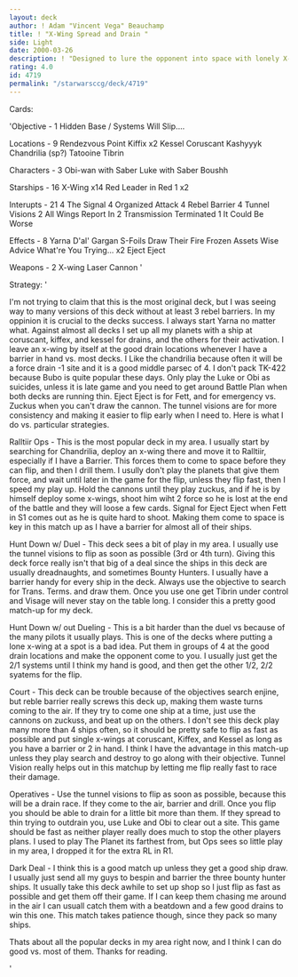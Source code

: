 ```yaml
---
layout: deck
author: ! Adam "Vincent Vega" Beauchamp
title: ! "X-Wing Spread and Drain "
side: Light
date: 2000-03-26
description: ! "Designed to lure the opponent into space with lonely X-wings at good drain systems, and Rebel Barriers in hand."
rating: 4.0
id: 4719
permalink: "/starwarsccg/deck/4719"
---
```

Cards: 

'Objective - 1
Hidden Base / Systems Will Slip....

Locations - 9
Rendezvous Point
Kiffix x2
Kessel
Coruscant
Kashyyyk
Chandrilia (sp?)
Tatooine
Tibrin

Characters - 3
Obi-wan with Saber
Luke with Saber
Boushh

Starships - 16
X-Wing x14
Red Leader in Red 1 x2

Interupts - 21
4 The Signal
4 Organized Attack
4 Rebel Barrier
4 Tunnel Visions
2 All Wings Report In
2 Transmission Terminated
1 It Could Be Worse

Effects - 8
Yarna D'al' Gargan
S-Foils
Draw Their Fire
Frozen Assets
Wise Advice
What're You Trying... x2
Eject Eject

Weapons - 2
X-wing Laser Cannon '

Strategy: '

I'm not trying to claim that this is the most original deck, but I was seeing way to many versions of this deck without at least 3 rebel barriers. In my oppinion it is crucial to the decks success. I always start Yarna no matter what. Against almost all decks I set up all my planets with a ship at coruscant, kiffex, and kessel for drains, and the others for their activation. I leave an x-wing by itself at the good drain locations whenever I have a barrier in hand vs. most decks. I Like the chandrilia because often it will be a force drain -1 site and it is a good middle parsec of 4. I don't pack TK-422 because Bubo is quite popular these days. Only play the Luke or Obi as suicides, unless it is late game and you need to get around Battle Plan when both decks are running thin. Eject Eject is for Fett, and for emergency vs. Zuckus when you can't draw the cannon. The tunnel visions are for more consistency and making it easier to flip early when I need to. Here is what I do vs. particular strategies.

Ralltiir Ops - This is the most popular deck in my area. I usually start by searching for Chandrilia, deploy an x-wing there and move it to Ralltiir, especially if I have a Barrier. This forces them to come to space before they can flip, and then I drill them. I usully don't play the planets that give them force, and wait until later in the game for the flip, unless they flip fast, then I speed my play up. Hold the cannons until they play zuckus, and if he is by himself deploy some x-wings, shoot him wiht 2 force so he is lost at the end of the battle and they will loose a few cards. Signal for Eject Eject when Fett in S1 comes out as he is quite hard to shoot. Making them come to space is key in this match up as I have a barrier for almost all of their ships.

Hunt Down w/ Duel - This deck sees a bit of play in my area. I usually use the tunnel visions to flip as soon as possible (3rd or 4th turn). Giving this deck force really isn't that big of a deal since the ships in this deck are usually dreadnaughts, and sometimes Bounty Hunters. I usually have a barrier handy for every ship in the deck. Always use the objective to search for Trans. Terms. and draw them. Once you use one get Tibrin under control and Visage will never stay on the table long. I consider this a pretty good match-up for my deck.

Hunt Down w/ out Dueling - This is a bit harder than the duel vs because of the many pilots it usually plays. This is one of the decks where putting a lone x-wing at a spot is a bad idea. Put them in groups of 4 at the good drain locations and make the opponent come to you. I usually just get the 2/1 systems until I think my hand is good, and then get the other 1/2, 2/2 syatems for the flip.

Court - This deck can be trouble because of the objectives search enjine, but reble barrier really screws this deck up, making them waste turns coming to the air. If they try to come one ship at a time, just use the cannons on zuckuss, and beat up on the others. I don't see this deck play many more than 4 ships often, so it should be pretty safe to flip as fast as possible and put single x-wings at coruscant, Kiffex, and Kessel as long as you have a barrier or 2 in hand. I think I have the advantage in this match-up unless they play search and destroy to go along with their objective. Tunnel Vision really helps out in this matchup by letting me flip really fast to race their damage.

Operatives - Use the tunnel visions to flip as soon as possible, because this will be a drain race. If they come to the air, barrier and drill. Once you flip you should be able to drain for a little bit more than them. If they spread to thin trying to outdrain you, use Luke and Obi to clear out a site. This game should be fast as neither player really does much to stop the other players plans. I used to play The Planet its farthest from, but Ops sees so little play in my area, I dropped it for the extra RL in R1.

Dark Deal - I think this is a good match up unless they get a good ship draw. I usually just send all my guys to bespin and barrier the three bounty hunter ships. It usually take this deck awhile to set up shop so I just flip as fast as possible and get them off their game. If I can keep them chasing me around in the air I can usuall catch them with a beatdown and a few good drains to win this one. This match takes patience though, since they pack so many ships.

 Thats about all the popular decks in my area right now, and I think I can do good vs. most of them. Thanks for reading.

'
